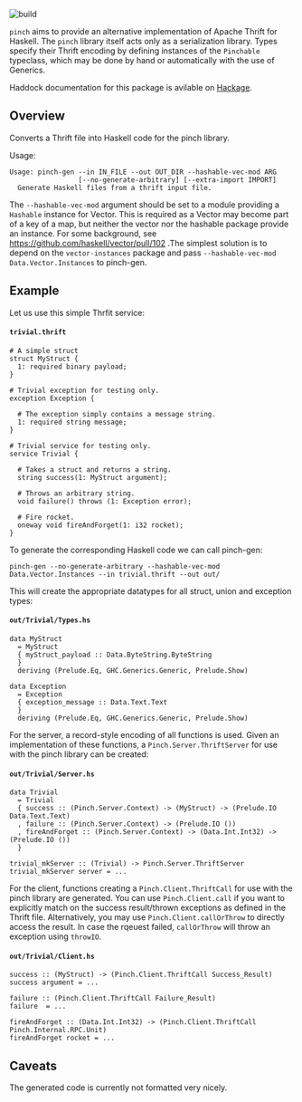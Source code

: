 
![build](https://github.com/phile314/pinch-gen/workflows/build/badge.svg)

`pinch` aims to provide an alternative implementation of Apache Thrift for
Haskell. The `pinch` library itself acts only as a serialization library. Types
specify their Thrift encoding by defining instances of the `Pinchable`
typeclass, which may be done by hand or automatically with the use of Generics.

Haddock documentation for this package is avilable on [Hackage].

  [Hackage]: http://hackage.haskell.org/package/pinch-gen

Overview
--------

Converts a Thrift file into Haskell code for the pinch library.

Usage:

```
Usage: pinch-gen --in IN_FILE --out OUT_DIR --hashable-vec-mod ARG
                 [--no-generate-arbitrary] [--extra-import IMPORT]
  Generate Haskell files from a thrift input file.
```

The `--hashable-vec-mod` argument should be set to a module providing a `Hashable` instance for Vector.
This is required as a Vector may become part of a key of a map, but neither the vector nor the hashable
package provide an instance. For some background, see https://github.com/haskell/vector/pull/102 .The simplest
solution is to depend on the `vector-instances` package and pass `--hashable-vec-mod Data.Vector.Instances` to
pinch-gen.


Example
-------

Let us use this simple Thrfit service:

#### **`trivial.thrift`**
```
# A simple struct
struct MyStruct {
  1: required binary payload;
}

# Trivial exception for testing only.
exception Exception {

  # The exception simply contains a message string.
  1: required string message;
}

# Trivial service for testing only.
service Trivial {

  # Takes a struct and returns a string.
  string success(1: MyStruct argument);

  # Throws an arbitrary string.
  void failure() throws (1: Exception error);

  # Fire rocket.
  oneway void fireAndForget(1: i32 rocket);
}
```

To generate the corresponding Haskell code we can call pinch-gen:

```
pinch-gen --no-generate-arbitrary --hashable-vec-mod Data.Vector.Instances --in trivial.thrift --out out/
```

This will create the appropriate datatypes for all struct, union and exception types:


#### **`out/Trivial/Types.hs`**
```
data MyStruct
  = MyStruct
  { myStruct_payload :: Data.ByteString.ByteString
  }
  deriving (Prelude.Eq, GHC.Generics.Generic, Prelude.Show)

data Exception
  = Exception
  { exception_message :: Data.Text.Text
  }
  deriving (Prelude.Eq, GHC.Generics.Generic, Prelude.Show)
```

For the server, a record-style encoding of all functions is used. Given an implementation of these functions,
a `Pinch.Server.ThriftServer` for use with the pinch library can be created:


#### **`out/Trivial/Server.hs`**
```
data Trivial
  = Trivial
  { success :: (Pinch.Server.Context) -> (MyStruct) -> (Prelude.IO Data.Text.Text)
  , failure :: (Pinch.Server.Context) -> (Prelude.IO ())
  , fireAndForget :: (Pinch.Server.Context) -> (Data.Int.Int32) -> (Prelude.IO ())
  }

trivial_mkServer :: (Trivial) -> Pinch.Server.ThriftServer
trivial_mkServer server = ...
```

For the client, functions creating a `Pinch.Client.ThriftCall` for use with the pinch library are generated.
You can use `Pinch.Client.call` if you want to explicitly match on the success result/thrown exceptions as defined
in the Thrift file. Alternatively, you may use `Pinch.Client.callOrThrow` to directly access the result. In case
the rqeuest failed, `callOrThrow` will throw an exception using `throwIO`.


#### **`out/Trivial/Client.hs`**
```
success :: (MyStruct) -> (Pinch.Client.ThriftCall Success_Result)
success argument = ...

failure :: (Pinch.Client.ThriftCall Failure_Result)
failure  = ...

fireAndForget :: (Data.Int.Int32) -> (Pinch.Client.ThriftCall Pinch.Internal.RPC.Unit)
fireAndForget rocket = ...
```

Caveats
-------

The generated code is currently not formatted very nicely.
